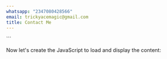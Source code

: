 ```yaml
---
whatsapp: "2347080428566"
email: trickyacemagic@gmail.com
title: Contact Me
---
```

\`\`\`

Now let's create the JavaScript to load and display the content:
